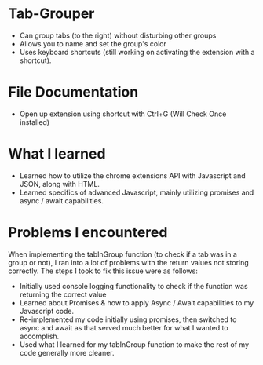 # Tab-Grouper
- Can group tabs (to the right) without disturbing other groups
- Allows you to name and set the group's color
- Uses keyboard shortcuts (still working on activating the extension with a shortcut).


# File Documentation
- Open up extension using shortcut with Ctrl+G (Will Check Once installed)


# What I learned
- Learned how to utilize the chrome extensions API with Javascript and JSON, along with HTML.
- Learned specifics of advanced Javascript, mainly utilizing promises and async / await capabilities.

# Problems I encountered
When implementing the tabInGroup function (to check if a tab was in a group or not), I ran into a lot of problems with the return values not storing correctly. 
The steps I took to fix this issue were as follows:
- Initially used console logging functionality to check if the function was returning the correct value
- Learned about Promises & how to apply Async / Await capabilities to my Javascript code.
- Re-implemented my code initially using promises, then switched to async and await as that served much better for what I wanted to accomplish.
- Used what I learned for my tabInGroup function to make the rest of my code generally more cleaner.
